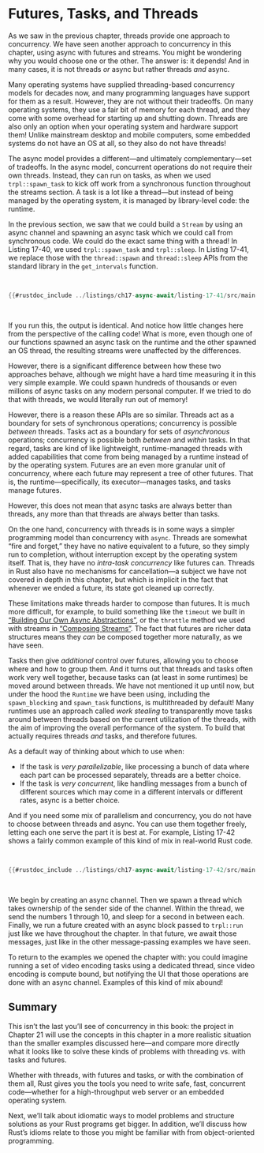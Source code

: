 # Futures, Tasks, and Threads

As we saw in the previous chapter, threads provide one approach to concurrency.
We have seen another approach to concurrency in this chapter, using async with
futures and streams. You might be wondering why you would choose one or the
other. The answer is: it depends! And in many cases, it is not threads *or*
async but rather threads *and* async.

Many operating systems have supplied threading-based concurrency models for
decades now, and many programming languages have support for them as a result.
However, they are not without their tradeoffs. On many operating systems, they
use a fair bit of memory for each thread, and they come with some overhead for
starting up and shutting down. Threads are also only an option when your
operating system and hardware support them! Unlike mainstream desktop and mobile
computers, some embedded systems do not have an OS at all, so they also do not
have threads!

The async model provides a different—and ultimately complementary—set of
tradeoffs. In the async model, concurrent operations do not require their own
threads. Instead, they can run on tasks, as when we used `trpl::spawn_task` to
kick off work from a synchronous function throughout the streams section. A task
is a lot like a thread—but instead of being managed by the operating system, it
is managed by library-level code: the runtime.

In the previous section, we saw that we could build a `Stream` by using an async
channel and spawning an async task which we could call from synchronous code. We
could do the exact same thing with a thread! In Listing 17-40, we used
`trpl::spawn_task` and `trpl::sleep`. In Listing 17-41, we replace those with
the `thread::spawn` and `thread::sleep` APIs from the standard library in the
`get_intervals` function.

<Listing number="17-41" caption="Using the `std::thread` APIs instead of the async `trpl` APIs for the `get_intervals` function" file-name="src/main.rs">

```rust
{{#rustdoc_include ../listings/ch17-async-await/listing-17-41/src/main.rs:threads}}
```

</Listing>

If you run this, the output is identical. And notice how little changes here
from the perspective of the calling code! What is more, even though one of our
functions spawned an async task on the runtime and the other spawned an
OS thread, the resulting streams were unaffected by the differences.

However, there is a significant difference between how these two approaches behave,
although we might have a hard time measuring it in this very simple example. We
could spawn hundreds of thousands or even millions of async tasks on any modern
personal computer. If we tried to do that with threads, we would literally run
out of memory!

However, there is a reason these APIs are so similar. Threads act as a boundary
for sets of synchronous operations; concurrency is possible *between* threads.
Tasks act as a boundary for sets of *asynchronous* operations; concurrency is
possible both *between* and *within* tasks. In that regard, tasks are kind of
like lightweight, runtime-managed threads with added capabilities that come from
being managed by a runtime instead of by the operating system. Futures are an
even more granular unit of concurrency, where each future may represent a tree
of other futures. That is, the runtime—specifically, its executor—manages tasks,
and tasks manage futures.

However, this does not mean that async tasks are always better than threads, any
more than that threads are always better than tasks.

On the one hand, concurrency with threads is in some ways a simpler programming
model than concurrency with `async`. Threads are somewhat “fire and forget,”
they have no native equivalent to a future, so they simply run to completion,
without interruption except by the operating system itself. That is, they have
no *intra-task concurrency* like futures can. Threads in Rust also have no
mechanisms for cancellation—a subject we have not covered in depth in this
chapter, but which is implicit in the fact that whenever we ended a future, its
state got cleaned up correctly.

These limitations make threads harder to compose than futures. It is much more
difficult, for example, to build something like the `timeout` we built in
[“Building Our Own Async Abstractions”][combining-futures], or the `throttle`
method we used with streams in [“Composing Streams”][streams]. The fact that
futures are richer data structures means they *can* be composed together more
naturally, as we have seen.

Tasks then give *additional* control over futures, allowing you to choose where
and how to group them. And it turns out that threads and tasks often work very
well together, because tasks can (at least in some runtimes) be moved around
between threads. We have not mentioned it up until now, but under the hood the
`Runtime` we have been using, including the `spawn_blocking` and `spawn_task`
functions, is multithreaded by default! Many runtimes use an approach called
*work stealing* to transparently move tasks around between threads based on the
current utilization of the threads, with the aim of improving the overall
performance of the system. To build that actually requires threads *and* tasks,
and therefore futures.

As a default way of thinking about which to use when:

- If the task is *very parallelizable*, like processing a bunch of data where
  each part can be processed separately, threads are a better choice.
- If the task is *very concurrent*, like handling messages from a bunch of
  different sources which may come in a different intervals or different rates,
  async is a better choice.

And if you need some mix of parallelism and concurrency, you do not have to
choose between threads and async. You can use them together freely, letting each
one serve the part it is best at. For example, Listing 17-42 shows a fairly
common example of this kind of mix in real-world Rust code.

<!-- TODO: extract into a listing file! -->

<Listing number="17-42" caption="Sending messages with blocking code in a thread and awaiting the messages in an async block" file-name="src/main.rs">

```rust
{{#rustdoc_include ../listings/ch17-async-await/listing-17-42/src/main.rs}}
```

</Listing>

We begin by creating an async channel. Then we spawn a thread which takes
ownership of the sender side of the channel. Within the thread, we send the
numbers 1 through 10, and sleep for a second in between each. Finally, we run a
future created with an async block passed to `trpl::run` just like we have
throughout the chapter. In that future, we await those messages, just like in
the other message-passing examples we have seen.

To return to the examples we opened the chapter with: you could imagine running
a set of video encoding tasks using a dedicated thread, since video encoding is
compute bound, but notifying the UI that those operations are done with an async
channel. Examples of this kind of mix abound!

## Summary

This isn’t the last you’ll see of concurrency in this book: the project in
Chapter 21 will use the concepts in this chapter in a more realistic situation
than the smaller examples discussed here—and compare more directly what it looks
like to solve these kinds of problems with threading vs. with tasks and futures.

Whether with threads, with futures and tasks, or with the combination of them
all, Rust gives you the tools you need to write safe, fast, concurrent
code—whether for a high-throughput web server or an embedded operating system.

Next, we’ll talk about idiomatic ways to model problems and structure solutions
as your Rust programs get bigger. In addition, we’ll discuss how Rust’s idioms
relate to those you might be familiar with from object-oriented programming.


[combining-futures]: ch17-03-more-futures.html#building-our-own-async-abstractions
[streams]: ch17-04-streams.html#composing-streams
